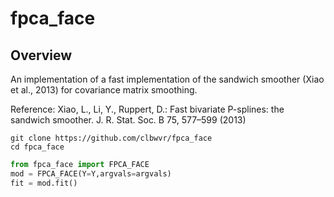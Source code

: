 # fpca_face

## Overview
An implementation of a fast implementation of the sandwich smoother (Xiao et al., 2013) for covariance matrix smoothing.

Reference:
Xiao, L., Li, Y., Ruppert, D.: Fast bivariate P-splines: the sandwich smoother. J. R. Stat. Soc. B 75, 577–599 (2013)


```
git clone https://github.com/clbwvr/fpca_face
cd fpca_face
```

```py
from fpca_face import FPCA_FACE
mod = FPCA_FACE(Y=Y,argvals=argvals)
fit = mod.fit()
```

